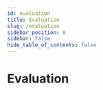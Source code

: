 ```yaml
---
id: evaluation
title: Evaluation
slug: /evaluation
sidebar_position: 0
sidebar: false
hide_table_of_contents: false
---
```


# Evaluation